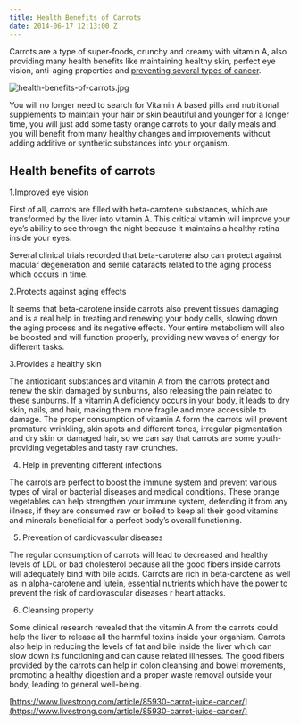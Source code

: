 ```yaml
---
title: Health Benefits of Carrots
date: 2014-06-17 12:13:00 Z
---
```


Carrots are a type of super-foods, crunchy and creamy with vitamin A, also providing many health benefits like maintaining healthy skin, perfect eye vision, anti-aging properties and [preventing several types of cancer](http://www.express.co.uk/news/uk/483656/Carrots-hold-key-to-beating-cancer-say-scientists).

![health-benefits-of-carrots.jpg]({{site.url}}/uploads/health-benefits-of-carrots.jpg)

You will no longer need to search for Vitamin A based pills and nutritional supplements to maintain your hair or skin beautiful and younger for a longer time, you will just add some tasty orange carrots to your daily meals and you will benefit from many healthy changes and improvements without adding additive or synthetic substances into your organism.

## Health benefits of carrots

1.Improved eye vision

First of all, carrots are filled with beta-carotene substances, which are transformed by the liver into vitamin A. This critical vitamin will improve your eye’s ability to see through the night because it maintains a healthy retina inside your eyes.

Several clinical trials recorded that beta-carotene also can protect against macular degeneration and senile cataracts related to the aging process which occurs in time.

2.Protects against aging effects

It seems that beta-carotene inside carrots also prevent tissues damaging and is a real help in treating and renewing your body cells, slowing down the aging process and its negative effects. Your entire metabolism will also be boosted and will function properly, providing new waves of energy for different tasks.

3.Provides a healthy skin

The antioxidant substances and vitamin A from the carrots protect and renew the skin damaged by sunburns, also releasing the pain related to these sunburns. If a vitamin A deficiency occurs in your body, it leads to dry skin, nails, and hair, making them more fragile and more accessible to damage. The proper consumption of vitamin A form the carrots will prevent premature wrinkling, skin spots and different tones, irregular pigmentation and dry skin or damaged hair, so we can say that carrots are some youth-providing vegetables and tasty raw crunches.

4. Help in preventing different infections

The carrots are perfect to boost the immune system and prevent various types of viral or bacterial diseases and medical conditions. These orange vegetables can help strengthen your immune system, defending it from any illness, if they are consumed raw or boiled to keep all their good vitamins and minerals beneficial for a perfect body’s overall functioning.

5. Prevention of cardiovascular diseases

The regular consumption of carrots will lead to decreased and healthy levels of LDL or bad cholesterol because all the good fibers inside carrots will adequately bind with bile acids. Carrots are rich in beta-carotene as well as in alpha-carotene and lutein, essential nutrients which have the power to prevent the risk of cardiovascular diseases r heart attacks. 

6. Cleansing property

Some clinical research revealed that the vitamin A from the carrots could help the liver to release all the harmful toxins inside your organism. Carrots also help in reducing the levels of fat and bile inside the liver which can slow down its functioning and can cause related illnesses. The good fibers provided by the carrots can help in colon cleansing and bowel movements, promoting a healthy digestion and a proper waste removal outside your body, leading to general well-being.

[https://www.livestrong.com/article/85930-carrot-juice-cancer/](https://www.livestrong.com/article/85930-carrot-juice-cancer/)